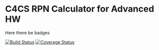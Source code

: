# C4CS RPN Calculator for Advanced HW
Here there be badges

[![Build Status](https://travis-ci.org/lynshi/c4cs-f18-rpn-adv.svg?branch=master)](https://travis-ci.org/lynshi/c4cs-f18-rpn-adv)
[![Coverage Status](https://coveralls.io/repos/github/lynshi/c4cs-f18-rpn-adv/badge.svg?branch=master)](https://coveralls.io/github/lynshi/c4cs-f18-rpn-adv?branch=master)

